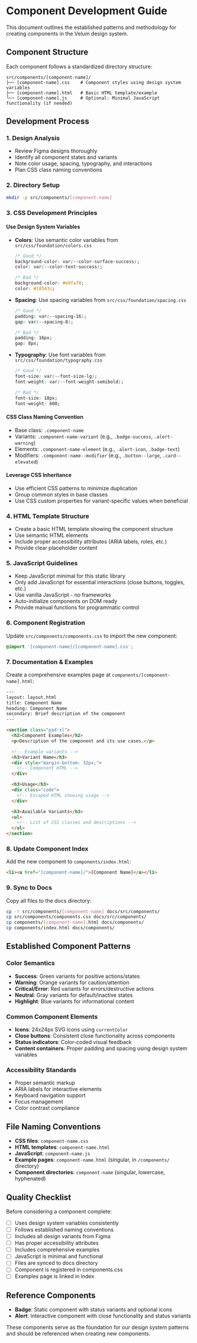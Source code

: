 # Component Development Guide

This document outlines the established patterns and methodology for creating components in the Velum design system.

## Component Structure

Each component follows a standardized directory structure:

```
src/components/[component-name]/
├── [component-name].css    # Component styles using design system variables
├── [component-name].html   # Basic HTML template/example
└── [component-name].js     # Optional: Minimal JavaScript functionality (if needed)
```

## Development Process

### 1. Design Analysis
- Review Figma designs thoroughly
- Identify all component states and variants
- Note color usage, spacing, typography, and interactions
- Plan CSS class naming conventions

### 2. Directory Setup
```bash
mkdir -p src/components/[component-name]
```

### 3. CSS Development Principles

#### Use Design System Variables
- **Colors**: Use semantic color variables from `src/css/foundation/colors.css`
  ```css
  /* Good */
  background-color: var(--color-surface-success);
  color: var(--color-text-success);
  
  /* Bad */
  background-color: #e9faf0;
  color: #18543c;
  ```

- **Spacing**: Use spacing variables from `src/css/foundation/spacing.css`
  ```css
  /* Good */
  padding: var(--spacing-16);
  gap: var(--spacing-8);
  
  /* Bad */
  padding: 16px;
  gap: 8px;
  ```

- **Typography**: Use font variables from `src/css/foundation/typography.css`
  ```css
  /* Good */
  font-size: var(--font-size-lg);
  font-weight: var(--font-weight-semibold);
  
  /* Bad */
  font-size: 18px;
  font-weight: 600;
  ```

#### CSS Class Naming Convention
- Base class: `.component-name`
- Variants: `.component-name-variant` (e.g., `.badge-success`, `.alert-warning`)
- Elements: `.component-name-element` (e.g., `.alert-icon`, `.badge-text`)
- Modifiers: `.component-name--modifier` (e.g., `.button--large`, `.card--elevated`)

#### Leverage CSS Inheritance
- Use efficient CSS patterns to minimize duplication
- Group common styles in base classes
- Use CSS custom properties for variant-specific values when beneficial

### 4. HTML Template Structure
- Create a basic HTML template showing the component structure
- Use semantic HTML elements
- Include proper accessibility attributes (ARIA labels, roles, etc.)
- Provide clear placeholder content

### 5. JavaScript Guidelines
- Keep JavaScript minimal for this static library
- Only add JavaScript for essential interactions (close buttons, toggles, etc.)
- Use vanilla JavaScript - no frameworks
- Auto-initialize components on DOM ready
- Provide manual functions for programmatic control

### 6. Component Registration
Update `src/components/components.css` to import the new component:
```css
@import '[component-name]/[component-name].css';
```

### 7. Documentation & Examples
Create a comprehensive examples page at `components/[component-name].html`:

```html
---
layout: layout.html
title: Component Name
heading: Component Name
secondary: Brief description of the component
---

<section class="pad-xl">
  <h2>Component Examples</h2>
  <p>Description of the component and its use cases.</p>

  <!-- Example variants -->
  <h3>Variant Name</h3>
  <div style="margin-bottom: 32px;">
    <!-- Component HTML -->
  </div>

  <h3>Usage</h3>
  <div class="code">
    <!-- Escaped HTML showing usage -->
  </div>

  <h3>Available Variants</h3>
  <ul>
    <!-- List of CSS classes and descriptions -->
  </ul>
</section>
```

### 8. Update Component Index
Add the new component to `components/index.html`:
```html
<li><a href="[component-name]/">[Component Name]</a></li>
```

### 9. Sync to Docs
Copy all files to the docs directory:
```bash
cp -r src/components/[component-name] docs/src/components/
cp src/components/components.css docs/src/components/
cp components/[component-name].html docs/components/
cp components/index.html docs/components/
```

## Established Component Patterns

### Color Semantics
- **Success**: Green variants for positive actions/states
- **Warning**: Orange variants for caution/attention
- **Critical/Error**: Red variants for errors/destructive actions
- **Neutral**: Gray variants for default/inactive states
- **Highlight**: Blue variants for informational content

### Common Component Elements
- **Icons**: 24x24px SVG icons using `currentColor`
- **Close buttons**: Consistent close functionality across components
- **Status indicators**: Color-coded visual feedback
- **Content containers**: Proper padding and spacing using design system variables

### Accessibility Standards
- Proper semantic markup
- ARIA labels for interactive elements
- Keyboard navigation support
- Focus management
- Color contrast compliance

## File Naming Conventions
- **CSS files**: `component-name.css`
- **HTML templates**: `component-name.html`
- **JavaScript**: `component-name.js`
- **Example pages**: `component-name.html` (singular, in `/components/` directory)
- **Component directories**: `component-name` (singular, lowercase, hyphenated)

## Quality Checklist
Before considering a component complete:

- [ ] Uses design system variables consistently
- [ ] Follows established naming conventions
- [ ] Includes all design variants from Figma
- [ ] Has proper accessibility attributes
- [ ] Includes comprehensive examples
- [ ] JavaScript is minimal and functional
- [ ] Files are synced to docs directory
- [ ] Component is registered in components.css
- [ ] Examples page is linked in index

## Reference Components
- **Badge**: Static component with status variants and optional icons
- **Alert**: Interactive component with close functionality and status variants

These components serve as the foundation for our design system patterns and should be referenced when creating new components.
